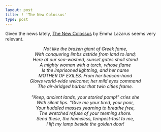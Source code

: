 ```yaml
---
layout: post
title: ! 'The New Colossus'
type: post
---
```


Given the news lately, [The New Colossus](https://en.wikipedia.org/wiki/The_New_Colossus) by Emma Lazarus seems very relevant.

<center>
<em>
Not like the brazen giant of Greek fame,  <br>
With conquering limbs astride from land to land;  <br>
Here at our sea-washed, sunset gates shall stand  <br>
A mighty woman with a torch, whose flame  <br>
Is the imprisoned lightning, and her name  <br>
MOTHER OF EXILES. From her beacon-hand  <br>
Glows world-wide welcome; her mild eyes command  <br>
The air-bridged harbor that twin cities frame.  <br>
<br>
"Keep, ancient lands, your storied pomp!" cries she  <br>
With silent lips. "Give me your tired, your poor,  <br>
Your huddled masses yearning to breathe free,  <br>
The wretched refuse of your teeming shore.  <br>
Send these, the homeless, tempest-tost to me,  <br>
I lift my lamp beside the golden door!  <br>
</em>
</center>
